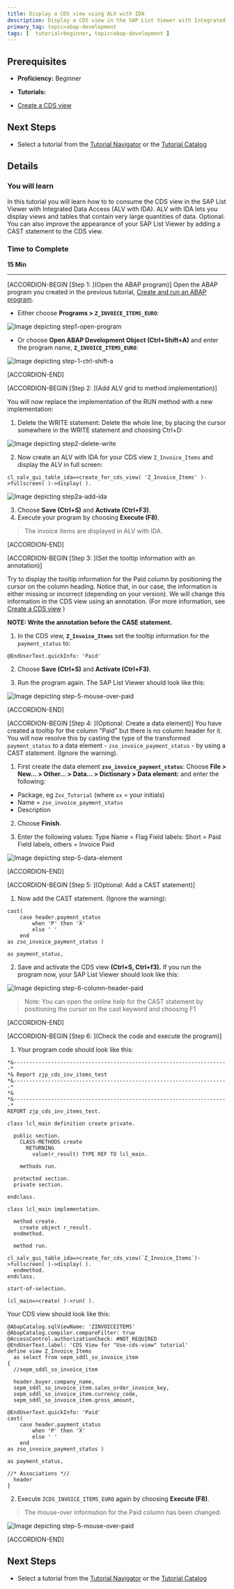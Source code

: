 ```yaml
---
title: Display a CDS view using ALV with IDA
description: Display a CDS view in the SAP List Viewer with Integrated Data Access (IDA)
primary_tag: topic>abap-development
tags: [  tutorial>beginner, topic>abap-development ]
---
```


## Prerequisites  
 - **Proficiency:** Beginner
 - **Tutorials:**

- [Create a CDS view](https://www.sap.com/developer/tutorials/abap-dev-adt-create-cds-view.html)

## Next Steps
 - Select a tutorial from the [Tutorial Navigator](https://www.sap.com/developer/tutorial-navigator.html) or the [Tutorial Catalog](https://www.sap.com/developer/tutorial-navigator.tutorials.html)

## Details
### You will learn  
In this tutorial you will learn how to to consume the CDS view in the SAP List Viewer with Integrated Data Access (ALV with IDA). ALV with IDA lets you display views and tables that contain very large quantities of data.
Optional: You can also improve the appearance of your SAP List Viewer by adding a CAST statement to the CDS view.

### Time to Complete
**15 Min**  

---

[ACCORDION-BEGIN [Step 1: ](Open the ABAP program)]
Open the ABAP program you created in the previous tutorial, [Create and run an ABAP program](https://www.sap.com/developer/tutorials/abap-create-basic-app.html).

- Either choose **Programs > `Z_INVOICE_ITEMS_EURO`**:

![Image depicting step1-open-program](step1-open-program.png)

- Or choose **Open ABAP Development Object (Ctrl+Shift+A)** and enter the program name, **`Z_INVOICE_ITEMS_EURO`**:

![Image depicting step-1-ctrl-shift-a](step-1-ctrl-shift-a.png)

[ACCORDION-END]

[ACCORDION-BEGIN [Step 2: ](Add ALV grid to method implementation)]

You will now replace the implementation of the RUN method with a new implementation:

1.	Delete the WRITE statement: Delete the whole line, by placing the cursor somewhere in the WRITE statement and choosing Ctrl+D:

![Image depicting step2-delete-write](step2-delete-write.png)

2.  Now create an ALV with IDA for your CDS view `Z_Invoice_Items` and display the ALV in full screen:

`cl_salv_gui_table_ida=>create_for_cds_view( 'Z_Invoice_Items' )->fullscreen( )->display( ).`

![Image depicting step2a-add-ida](step2a-add-ida.png)

3.	Choose **Save (Ctrl+S)**  and **Activate (Ctrl+F3)**.
4.	Execute your program by choosing **Execute (F8)**.

> The invoice items are displayed in ALV with IDA.


[ACCORDION-END]


[ACCORDION-BEGIN [Step 3: ](Set the tooltip information with an annotation)]

Try to display the tooltip information for the Paid column by positioning the cursor on the column heading.
Notice that, in our case, the information is either missing or incorrect (depending on your version).
We will change this information in the CDS view using an annotation. (For more information, see [Create a CDS view](https://www.sap.com/developer/tutorials/abap-dev-adt-create-cds-view.html) )

**NOTE: Write the annotation before the CASE statement.**

1. In the CDS view, **`Z_Invoice_Items`** set the tooltip information for the `payment_status` to:

 `@EndUserText.quickInfo: 'Paid' `

2. Choose **Save (Ctrl+S)**  and **Activate (Ctrl+F3)**.

3. Run the program again. The SAP List Viewer should look like this:

![Image depicting step-5-mouse-over-paid](step-5-mouse-over-paid.png)

[ACCORDION-END]

[ACCORDION-BEGIN [Step 4: ](Optional: Create a data element)]
You have created a tooltip for the column "Paid" but there is no column header for it. You will now resolve this by casting the type of the transformed `payment_status` to a data element - `zso_invoice_payment_status` - by using a CAST statement. (Ignore the warning).

1. First create the data element **`zso_invoice_payment_status`**: Choose **File > New... > Other... > Data... > Dictionary > Data element:** and enter the following:
- Package, eg `Zxx_Tutorial` (where `xx` = your initials)
- Name = `zso_invoice_payment_status`
- Description

2. Choose **Finish**.

3. Enter the following values:
Type Name = Flag
Field labels: Short = Paid
Field labels, others = Invoice Paid

![Image depicting step-5-data-element](step-5-data-element.png)

[ACCORDION-END]

[ACCORDION-BEGIN [Step 5: ](Optional: Add a CAST statement)]
1. Now add the CAST statement. (Ignore the warning):

```ABAP
cast(
    case header.payment_status
        when 'P' then 'X'
        else ' '
    end
as zso_invoice_payment_status )

as payment_status,
```

2. Save and activate the CDS view **(Ctrl+S, Ctrl+f3).** If you run the program now, your SAP List Viewer should look like this:

![Image depicting step-6-column-header-paid](step-6-column-header-paid.png)

> Note: You can open the online help for the CAST statement by positioning the cursor on the cast keyword and choosing F1


[ACCORDION-END]

[ACCORDION-BEGIN [Step 6: ](Check the code and execute the program)]

1. Your program code should look like this:

```ABAP
*&---------------------------------------------------------------------*
*& Report zjp_cds_inv_items_test
*&---------------------------------------------------------------------*
*&
*&---------------------------------------------------------------------*
REPORT zjp_cds_inv_items_test.

class lcl_main definition create private.

  public section.
    CLASS-METHODS create
      RETURNING
        value(r_result) TYPE REF TO lcl_main.

    methods run.

  protected section.
  private section.

endclass.

class lcl_main implementation.

  method create.
    create object r_result.
  endmethod.

  method run.

cl_salv_gui_table_ida=>create_for_cds_view(`Z_Invoice_Items`)->fullscreen( )->display( ).
  endmethod.
endclass.

start-of-selection.

lcl_main=>create( )->run( ).

```

Your CDS view should look like this:

```ABAP
@AbapCatalog.sqlViewName: 'ZINVOICEITEMS'
@AbapCatalog.compiler.compareFilter: true
@AccessControl.authorizationCheck: #NOT_REQUIRED
@EndUserText.label: 'CDS View for "Use-cds-view" tutorial'
define view Z_Invoice_Items
  as select from sepm_sddl_so_invoice_item
{
  //sepm_sddl_so_invoice_item

  header.buyer.company_name,
  sepm_sddl_so_invoice_item.sales_order_invoice_key,
  sepm_sddl_so_invoice_item.currency_code,
  sepm_sddl_so_invoice_item.gross_amount,

@EndUserText.quickInfo: 'Paid'  
cast(
    case header.payment_status
        when 'P' then 'X'
        else ' '
    end
as zso_invoice_payment_status )

as payment_status,

//* Associations *//
  header
}
```

2. Execute `ZCDS_INVOICE_ITEMS_EURO` again by choosing **Execute (F8)**.

> The mouse-over information for the Paid column has been changed:

![Image depicting step-5-mouse-over-paid](step-5-mouse-over-paid.png)

[ACCORDION-END]

## Next Steps

- Select a tutorial from the [Tutorial Navigator](https://www.sap.com/developer/tutorial-navigator.html) or the [Tutorial Catalog](https://www.sap.com/developer/tutorial-navigator.tutorials.html)
